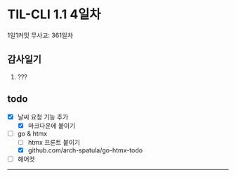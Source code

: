 # TIL-CLI 1.1 4일차

1일1커밋 무사고: 361일차

## 감사일기

1. ???

## todo

- [x] 날씨 요청 기능 추가
  - [x] 마크다운에 붙이기
- [ ] go & htmx
  - [ ] htmx 프론트 붙이기
  - [x] github.com/arch-spatula/go-htmx-todo
- [ ] 해어컷

---

